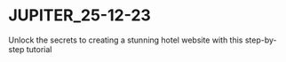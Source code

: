 # JUPITER_25-12-23
Unlock the secrets to creating a stunning hotel website with this step-by-step tutorial
